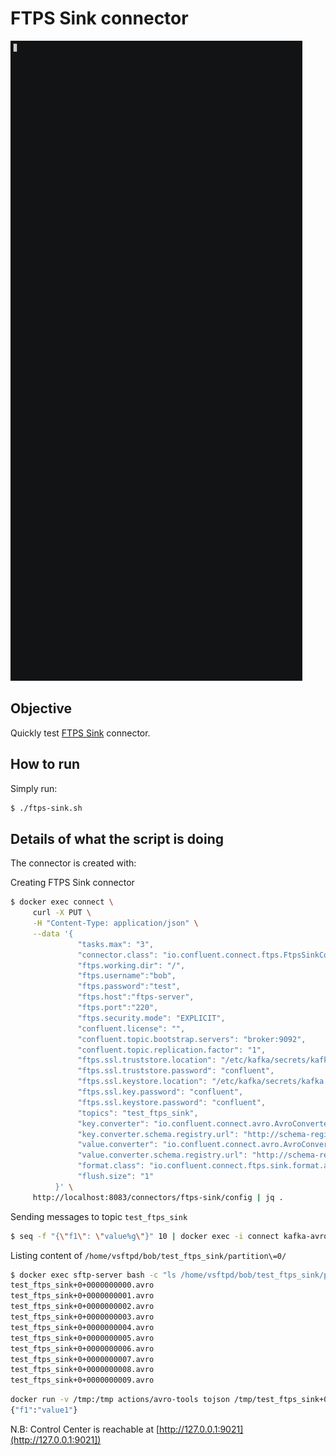 # FTPS Sink connector

![asciinema](https://github.com/vdesabou/gifs/blob/master/connect/connect-ftps-sink/asciinema.gif?raw=true)

## Objective

Quickly test [FTPS Sink](https://docs.confluent.io/current/connect/kafka-connect-ftps/sink/index.html#ftps-sink-connector-for-cp) connector.



## How to run


Simply run:

```bash
$ ./ftps-sink.sh
```


## Details of what the script is doing

The connector is created with:

Creating FTPS Sink connector

```bash
$ docker exec connect \
     curl -X PUT \
     -H "Content-Type: application/json" \
     --data '{
               "tasks.max": "3",
               "connector.class": "io.confluent.connect.ftps.FtpsSinkConnector",
               "ftps.working.dir": "/",
               "ftps.username":"bob",
               "ftps.password":"test",
               "ftps.host":"ftps-server",
               "ftps.port":"220",
               "ftps.security.mode": "EXPLICIT",
               "confluent.license": "",
               "confluent.topic.bootstrap.servers": "broker:9092",
               "confluent.topic.replication.factor": "1",
               "ftps.ssl.truststore.location": "/etc/kafka/secrets/kafka.ftps-server.truststore.jks",
               "ftps.ssl.truststore.password": "confluent",
               "ftps.ssl.keystore.location": "/etc/kafka/secrets/kafka.ftps-server.keystore.jks",
               "ftps.ssl.key.password": "confluent",
               "ftps.ssl.keystore.password": "confluent",
               "topics": "test_ftps_sink",
               "key.converter": "io.confluent.connect.avro.AvroConverter",
               "key.converter.schema.registry.url": "http://schema-registry:8081",
               "value.converter": "io.confluent.connect.avro.AvroConverter",
               "value.converter.schema.registry.url": "http://schema-registry:8081",
               "format.class": "io.confluent.connect.ftps.sink.format.avro.AvroFormat",
               "flush.size": "1"
          }' \
     http://localhost:8083/connectors/ftps-sink/config | jq .
```

Sending messages to topic `test_ftps_sink`

```bash
$ seq -f "{\"f1\": \"value%g\"}" 10 | docker exec -i connect kafka-avro-console-producer --broker-list broker:9092 --property schema.registry.url=http://schema-registry:8081 --topic test_ftps_sink --property value.schema='{"type":"record","name":"myrecord","fields":[{"name":"f1","type":"string"}]}'
```

Listing content of `/home/vsftpd/bob/test_ftps_sink/partition\=0/`

```bash
$ docker exec sftp-server bash -c "ls /home/vsftpd/bob/test_ftps_sink/partition\=0/"
test_ftps_sink+0+0000000000.avro
test_ftps_sink+0+0000000001.avro
test_ftps_sink+0+0000000002.avro
test_ftps_sink+0+0000000003.avro
test_ftps_sink+0+0000000004.avro
test_ftps_sink+0+0000000005.avro
test_ftps_sink+0+0000000006.avro
test_ftps_sink+0+0000000007.avro
test_ftps_sink+0+0000000008.avro
test_ftps_sink+0+0000000009.avro
```

```bash
docker run -v /tmp:/tmp actions/avro-tools tojson /tmp/test_ftps_sink+0+0000000000.avro
{"f1":"value1"}
```

N.B: Control Center is reachable at [http://127.0.0.1:9021](http://127.0.0.1:9021])
